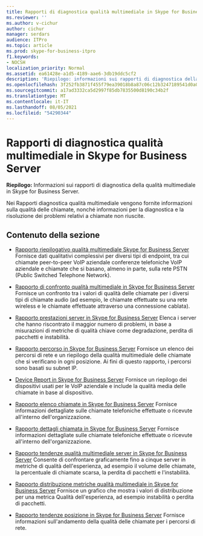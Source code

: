 ```yaml
---
title: Rapporti di diagnostica qualità multimediale in Skype for Business Server
ms.reviewer: ''
ms.author: v-cichur
author: cichur
manager: serdars
audience: ITPro
ms.topic: article
ms.prod: skype-for-business-itpro
f1.keywords:
- NOCSH
localization_priority: Normal
ms.assetid: ea61428e-a1d5-4189-aae6-3db19ddc5cf2
description: 'Riepilogo: informazioni sui rapporti di diagnostica della qualità multimediale in Skype for Business Server.'
ms.openlocfilehash: 3f252fb3871f455f79ea39018b8a87c06c12b3247189541d0a0ec3139dbe15b6
ms.sourcegitcommit: a17ad3332ca5d2997f85db7835500d8190c34b2f
ms.translationtype: MT
ms.contentlocale: it-IT
ms.lasthandoff: 08/05/2021
ms.locfileid: "54290344"
---
```

# <a name="media-quality-diagnostic-reports-in-skype-for-business-server"></a>Rapporti di diagnostica qualità multimediale in Skype for Business Server
 
**Riepilogo:** Informazioni sui rapporti di diagnostica della qualità multimediale in Skype for Business Server.
  
Nei Rapporti diagnostica qualità multimediale vengono fornite informazioni sulla qualità delle chiamate, nonché informazioni per la diagnostica e la risoluzione dei problemi relativi a chiamate non riuscite.
  
## <a name="in-this-section"></a>Contenuto della sezione

- [Rapporto riepilogativo qualità multimediale Skype for Business Server](summary.md) Fornisce dati qualitativi complessivi per diversi tipi di endpoint, tra cui chiamate peer-to-peer VoIP aziendale conferenze telefoniche VoIP aziendale e chiamate che si basano, almeno in parte, sulla rete PSTN (Public Switched Telephone Network).
    
- [Rapporto di confronto qualità multimediale in Skype for Business Server](comparison.md) Fornisce un confronto tra i valori di qualità delle chiamate per i diversi tipi di chiamate audio (ad esempio, le chiamate effettuate su una rete wireless e le chiamate effettuate attraverso una connessione cablata).
    
- [Rapporto prestazioni server in Skype for Business Server](server-performance.md) Elenca i server che hanno riscontrato il maggior numero di problemi, in base a misurazioni di metriche di qualità chiave come degradazione, perdita di pacchetti e instabilità.
    
- [Rapporto percorso in Skype for Business Server](location-report.md) Fornisce un elenco dei percorsi di rete e un riepilogo della qualità multimediale delle chiamate che si verificano in ogni posizione. Ai fini di questo rapporto, i percorsi sono basati su subnet IP.
    
- [Device Report in Skype for Business Server](device-report.md) Fornisce un riepilogo dei dispositivi usati per le VoIP aziendale e include la qualità media delle chiamate in base al dispositivo.
    
- [Rapporto elenco chiamate in Skype for Business Server](call-list-report-0.md) Fornisce informazioni dettagliate sulle chiamate telefoniche effettuate o ricevute all'interno dell'organizzazione.
    
- [Rapporto dettagli chiamata in Skype for Business Server](call-detail-report.md) Fornisce informazioni dettagliate sulle chiamate telefoniche effettuate o ricevute all'interno dell'organizzazione.
    
- [Rapporto tendenze qualità multimediale server in Skype for Business Server](server-media-quality-trend-report.md) Consente di confrontare graficamente fino a cinque server in metriche di qualità dell'esperienza, ad esempio il volume delle chiamate, la percentuale di chiamate scarsa, la perdita di pacchetti e l'instabilità.
    
- [Rapporto distribuzione metriche qualità multimediale in Skype for Business Server](media-quality-metrics-distribution-report.md) Fornisce un grafico che mostra i valori di distribuzione per una metrica Qualità dell'esperienza, ad esempio instabilità o perdita di pacchetti.
    
- [Rapporto tendenze posizione in Skype for Business Server](location-trend-report.md) Fornisce informazioni sull'andamento della qualità delle chiamate per i percorsi di rete.
    

